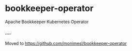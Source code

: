 # bookkeeper-operator
Apache Bookkeeper Kubernetes Operator

#### ....

Moved to https://github.com/monimesl/bookkeeper-operator
